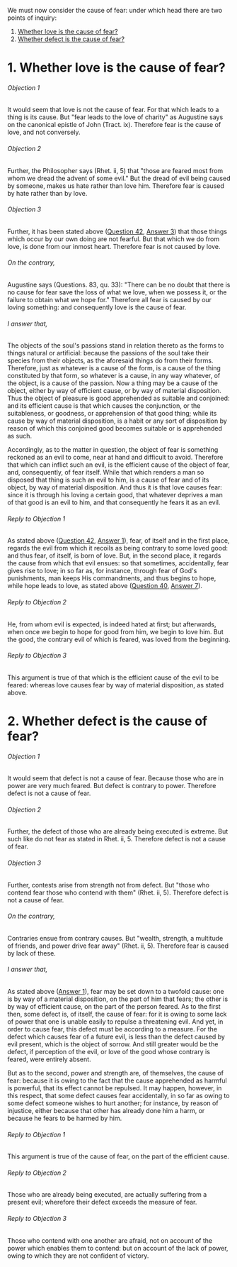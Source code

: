 We must now consider the cause of fear: under which head there are two points of inquiry:  

1. [ Whether love is the cause of fear?](#1.%20Whether%20love%20is%20the%20cause%20of%20fear?)
2. [ Whether defect is the cause of fear?](#2.%20Whether%20defect%20is%20the%20cause%20of%20fear?)



# 1. Whether love is the cause of fear? 

###### Objection 1
It would seem that love is not the cause of fear. For that which leads to a thing is its cause. But "fear leads to the love of charity" as Augustine says on the canonical epistle of John (Tract. ix). Therefore fear is the cause of love, and not conversely.  

###### Objection 2
Further, the Philosopher says (Rhet. ii, 5) that "those are feared most from whom we dread the advent of some evil." But the dread of evil being caused by someone, makes us hate rather than love him. Therefore fear is caused by hate rather than by love.  

###### Objection 3
Further, it has been stated above ([Question 42](42.%20Object%20of%20Fear.md), [Answer 3](42.%20Object%20of%20Fear.md#3.%20Whether%20the%20evil%20of%20sin%20is%20an%20object%20of%20fear?%20)) that those things which occur by our own doing are not fearful. But that which we do from love, is done from our inmost heart. Therefore fear is not caused by love.  

###### On the contrary,
Augustine says (Questions. 83, qu. 33): "There can be no doubt that there is no cause for fear save the loss of what we love, when we possess it, or the failure to obtain what we hope for." Therefore all fear is caused by our loving something: and consequently love is the cause of fear.  

###### I answer that,
The objects of the soul's passions stand in relation thereto as the forms to things natural or artificial: because the passions of the soul take their species from their objects, as the aforesaid things do from their forms. Therefore, just as whatever is a cause of the form, is a cause of the thing constituted by that form, so whatever is a cause, in any way whatever, of the object, is a cause of the passion. Now a thing may be a cause of the object, either by way of efficient cause, or by way of material disposition. Thus the object of pleasure is good apprehended as suitable and conjoined: and its efficient cause is that which causes the conjunction, or the suitableness, or goodness, or apprehension of that good thing; while its cause by way of material disposition, is a habit or any sort of disposition by reason of which this conjoined good becomes suitable or is apprehended as such.  

Accordingly, as to the matter in question, the object of fear is something reckoned as an evil to come, near at hand and difficult to avoid. Therefore that which can inflict such an evil, is the efficient cause of the object of fear, and, consequently, of fear itself. While that which renders a man so disposed that thing is such an evil to him, is a cause of fear and of its object, by way of material disposition. And thus it is that love causes fear: since it is through his loving a certain good, that whatever deprives a man of that good is an evil to him, and that consequently he fears it as an evil.  

###### Reply to Objection 1
As stated above ([Question 42](42.%20Object%20of%20Fear.md), [Answer 1](42.%20Object%20of%20Fear.md#1.%20Whether%20the%20object%20of%20fear%20is%20good%20or%20evil?%20)), fear, of itself and in the first place, regards the evil from which it recoils as being contrary to some loved good: and thus fear, of itself, is born of love. But, in the second place, it regards the cause from which that evil ensues: so that sometimes, accidentally, fear gives rise to love; in so far as, for instance, through fear of God's punishments, man keeps His commandments, and thus begins to hope, while hope leads to love, as stated above ([Question 40](40.%20Irascible%20Passions,%20and%20First,%20of%20Hope%20and%20Despair.md), [Answer 7](40.%20Irascible%20Passions,%20and%20First,%20of%20Hope%20and%20Despair.md#7.%20Whether%20hope%20is%20a%20cause%20of%20love?%20)).

###### Reply to Objection 2
He, from whom evil is expected, is indeed hated at first; but afterwards, when once we begin to hope for good from him, we begin to love him. But the good, the contrary evil of which is feared, was loved from the beginning.  

###### Reply to Objection 3
This argument is true of that which is the efficient cause of the evil to be feared: whereas love causes fear by way of material disposition, as stated above.




# 2. Whether defect is the cause of fear? 

###### Objection 1
It would seem that defect is not a cause of fear. Because those who are in power are very much feared. But defect is contrary to power. Therefore defect is not a cause of fear.  

###### Objection 2
Further, the defect of those who are already being executed is extreme. But such like do not fear as stated in Rhet. ii, 5. Therefore defect is not a cause of fear.  

###### Objection 3
Further, contests arise from strength not from defect. But "those who contend fear those who contend with them" (Rhet. ii, 5). Therefore defect is not a cause of fear.  

###### On the contrary,
Contraries ensue from contrary causes. But "wealth, strength, a multitude of friends, and power drive fear away" (Rhet. ii, 5). Therefore fear is caused by lack of these.  

###### I answer that,
As stated above ([Answer 1](#1.%20Whether%20love%20is%20the%20cause%20of%20fear?%20)), fear may be set down to a twofold cause: one is by way of a material disposition, on the part of him that fears; the other is by way of efficient cause, on the part of the person feared. As to the first then, some defect is, of itself, the cause of fear: for it is owing to some lack of power that one is unable easily to repulse a threatening evil. And yet, in order to cause fear, this defect must be according to a measure. For the defect which causes fear of a future evil, is less than the defect caused by evil present, which is the object of sorrow. And still greater would be the defect, if perception of the evil, or love of the good whose contrary is feared, were entirely absent.  

But as to the second, power and strength are, of themselves, the cause of fear: because it is owing to the fact that the cause apprehended as harmful is powerful, that its effect cannot be repulsed. It may happen, however, in this respect, that some defect causes fear accidentally, in so far as owing to some defect someone wishes to hurt another; for instance, by reason of injustice, either because that other has already done him a harm, or because he fears to be harmed by him.  

###### Reply to Objection 1
This argument is true of the cause of fear, on the part of the efficient cause.  

###### Reply to Objection 2
Those who are already being executed, are actually suffering from a present evil; wherefore their defect exceeds the measure of fear.  

###### Reply to Objection 3
Those who contend with one another are afraid, not on account of the power which enables them to contend: but on account of the lack of power, owing to which they are not confident of victory.